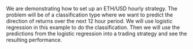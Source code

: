 We are demonstrating how to set up an ETH/USD hourly strategy. The problem will be of a classification type where we want to predict the direction of returns over the next 12 hour period. We will use logistic regression in this example to do the classification. Then we will use the predictions from the logistic regression into a trading strategy and see the resulting performance.

